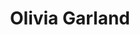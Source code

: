 ---
layout: biography
title: Olivia Garland
email: oliviagarlandd@gmail.com
project: CAR T-cell therapy manufacturing
img: olivia.jpg
degree: Undergraduate
year_end: None
year_start: 2020
biography: Originally from Newfoundland, Olivia moved to Vancouver to pursue her bachelor’s degree in Chemical and Biological Engineering at UBC in 2016. Her previous experience includes research in cryopreservation of red blood cells as well as applications of machine learning for control in micromachining. Her undergraduate thesis work focuses on computer-vision approaches for prediction of cell loss in CAR T-cell therapy manufacturing.

cosupervisor: James Piret (CHBE, Michael Smith Labs)
cosupervisor_url: https://www.chbe.ubc.ca/profile/james-piret/
status: alumni
---